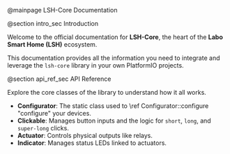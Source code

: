 @mainpage LSH-Core Documentation

@section intro_sec Introduction

Welcome to the official documentation for **LSH-Core**, the heart of the **Labo Smart Home (LSH)** ecosystem.

This documentation provides all the information you need to integrate and leverage the `lsh-core` library in your own PlatformIO projects.

@section api_ref_sec API Reference

Explore the core classes of the library to understand how it all works.

- **Configurator**: The static class used to \ref Configurator::configure "configure" your devices.
- **Clickable**: Manages button inputs and the logic for `short`, `long`, and `super-long` clicks.
- **Actuator**: Controls physical outputs like relays.
- **Indicator**: Manages status LEDs linked to actuators.
